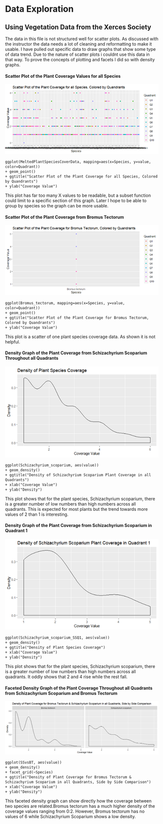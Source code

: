 # Data Exploration
## Using Vegetation Data from the Xerces Society
The data in this file is not structured well for scatter plots. As discussed with the instructor the data needs a lot of cleaning and reformatting to make it usable. I have pulled out specific data to draw graphs that show some type of data trend. Due to the nature of scatter plots i couldnt use this data in that way. To prove the concepts of plotting and facets I did so with density graphs.

#### Scatter Plot of the Plant Coverage Values for all Species
![](https://github.com/eeiler/ISQA8086/blob/master/Data%20Exploration/Scatter%20all.png)
```
ggplot(MeltedPlantSpeciesCoverData, mapping=aes(x=Species, y=value, color=Quadrant))
+ geom_point()
+ ggtitle("Scatter Plot of the Plant Coverage for all Species, Colored by Quandrants")
+ ylab("Coverage Value")
```
This plot has far too many X values to be readable, but a subset function could limit to a specific section of this graph. Later I hope to be able to group by species so the graph can be more usable.

#### Scatter Plot of the Plant Coverage from Bromus Tectorum
![](https://github.com/eeiler/ISQA8086/blob/master/Data%20Exploration/Scatter%20Bromus%20Tectorum.png)
```
ggplot(Bromus_tectorum, mapping=aes(x=Species, y=value, color=Quadrant))
+ geom_point()
+ ggtitle("Scatter Plot of the Plant Coverage for Bromus Tectorum, Colored by Quandrants")
+ ylab("Coverage Value")
```
This plot is a scatter of one plant species coverage data. As shown it is not helpful.

#### Density Graph of the Plant Coverage from Schizachyrium Scoparium Throughout all Quadrants 
![](https://github.com/eeiler/ISQA8086/blob/master/Data%20Exploration/Density%20Plot%20of%20Schizachyrium%20Scoparium%20Plant%20Coverage%20allQ.png)
```
ggplot(Schizachyrium_scoparium, aes(value)) 
+ geom_density()
+ ggtitle("Density of Schizachyrium Scoparium Plant Coverage in all Quadrants")
+ xlab("Coverage Value")
+ ylab("Density")
```
This plot shows that for the plant species, Schizachyrium scoparium, there is a greater number of low numbers than high numbers across all quadrants. This is expected for most plants but the trend towards more values of 2 than 1 is interesting.

#### Density Graph of the Plant Coverage from Schizachyrium Scoparium in Quadrant 1 
![](https://github.com/eeiler/ISQA8086/blob/master/Data%20Exploration/Density%20Plot%20of%20Schizachyrium%20Scoparium%20Plant%20Coverage%20Q1.png)
```
ggplot(Schizachyrium_scoparium_SSQ1, aes(value)) 
+ geom_density()
+ ggtitle("Density of Plant Species Coverage")
+ xlab("Coverage Value")
+ ylab("Density")
```
This plot shows that for the plant species, Schizachyrium scoparium, there is a greater number of low numbers than high numbers across all quadrants. It oddly shows that 2 and 4 rise while the rest fall. 

#### Faceted Density Graph of the Plant Coverage Throughout all Quadrants from Schizachyrium Scoparium and Bromus Tectorum
![](https://github.com/eeiler/ISQA8086/blob/master/Data%20Exploration/Density%20BTvsSS.png)
```
ggplot(SSvsBT, aes(value)) 
+ geom_density() 
+ facet_grid(~Species)
+ ggtitle("Density of Plant Coverage for Bromus Tectorum & Schizachyrium Scoparium in all Quadrants, Side by Side Comparison")
+ xlab("Coverage Value")
+ ylab("Density")
```
This faceted density graph can show directly how the coverage between two species are related.Bromus tectorum has a much higher density of the coverage values ranging from 0:2. However, Bromus tectorum has no values of 6 while Schizachyrium Scoparium shows a low density.
